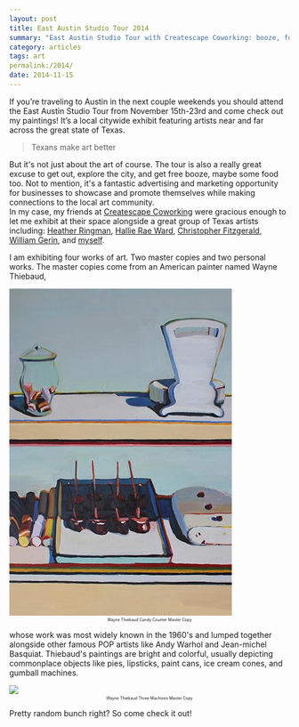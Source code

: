 ```yaml
---
layout: post
title: East Austin Studio Tour 2014
summary: "East Austin Studio Tour with Createscape Coworking: booze, food, art, and more art"
category: articles
tags: art
permalink:/2014/
date: 2014-11-15
---
```


If you’re traveling to Austin in the next couple weekends you should attend the East Austin Studio Tour from November 15th-23rd and come check out my paintings! 
It’s a local citywide exhibit featuring artists near and far across the great state of Texas.  

>Texans make art better

But it's not just about the art of course. The tour is also a really great excuse to get out, explore the city, and get free booze, maybe some food too.
Not to mention, it's a fantastic advertising and marketing opportunity for businesses to showcase and promote themselves while making connections to the local art community.  
In my case, my friends at [Createscape Coworking](http://createscapework.co/) were gracious enough to let me exhibit at their space alongside a great group of Texas 
artists including: [Heather Ringman](http://www.ringmanpaintings.com/), [Hallie Rae Ward](http://HallieRaeWard.com/), [Christopher Fitzgerald](http://www.christopherfitzgerald.com), [William Gerin](http://www.epiphone.com/…/20…/Epiphone-in-Stained-Glass.aspx), 
and [myself](http://www.chrisweachock.com/). 

I am exhibiting four works of art. Two master copies and two personal works. The master copies come from an American painter named Wayne Thiebaud, 


<img src="/images/Paintings-Candy-Counter-Master-Copy-Post.jpg">
<center style="font-size:.5em;"><figcaption>Wayne Thiebaud Candy Counter Master Copy</figcaption></center>


whose work was most widely known in the 1960's and lumped together alongside other famous POP artists like Andy Warhol and Jean-michel Basquiat. 
Thiebaud's paintings are bright and colorful, usually depicting commonplace objects like pies, lipsticks, paint cans, ice cream cones, and gumball machines.

<img src="/images/Paintings-Study-Three-Machines-Wayne-Thiebaud-2012@2x.png">
<center style="font-size:.5em;"><figcaption>Wayne Thiebaud Three Machines Master Copy</figcaption></center>


Pretty random bunch right? So come check it out! 


